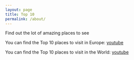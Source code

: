 ```yaml
---
layout: page
title: Top 10
permalink: /about/
---
```


Find out the lot of amazing places to see

You can find the Top 10 places to visit in Europe:
[youtube](https://www.youtube.com/watch?v=-jIEdf-JOIw)

You can find the Top 10 places to visit in the World:
[youtube](https://www.youtube.com/watch?v=yiG6aIU9TYM)
